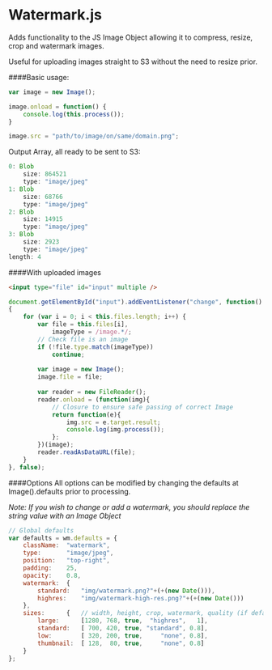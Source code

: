 Watermark.js
===========================


Adds functionality to the JS Image Object allowing it to compress, resize, crop and watermark images.

Useful for uploading images straight to S3 without the need to resize prior.

####Basic usage:

```javascript
var image = new Image();

image.onload = function() {
    console.log(this.process());
}

image.src = "path/to/image/on/same/domain.png";
```

Output Array, all ready to be sent to S3:
```javascript
0: Blob
    size: 864521
    type: "image/jpeg"
1: Blob
    size: 68766
    type: "image/jpeg"
2: Blob
    size: 14915
    type: "image/jpeg"
3: Blob
    size: 2923
    type: "image/jpeg"
length: 4
```

####With uploaded images
```html
<input type="file" id="input" multiple />
```
```javascript
document.getElementById("input").addEventListener("change", function()
{
    for (var i = 0; i < this.files.length; i++) {
        var file = this.files[i],
            imageType = /image.*/;
        // Check file is an image
        if (!file.type.match(imageType))
            continue;
        
        var image = new Image();
        image.file = file;
        
        var reader = new FileReader();
        reader.onload = (function(img){
            // Closure to ensure safe passing of correct Image
            return function(e){
                img.src = e.target.result;
                console.log(img.process());
            };
        })(image);
        reader.readAsDataURL(file);
    }
}, false);
```

####Options
All options can be modified by changing the defaults at Image().defaults prior to processing.

*Note: If you wish to change or add a watermark, you should replace the string value with an Image Object*
```javascript
// Global defaults
var defaults = wm.defaults = {
    className:  "watermark",
    type:       "image/jpeg",
    position:   "top-right",
    padding:    25,
    opacity:    0.8,
    watermark:  {
        standard:   "img/watermark.png?"+(+(new Date())),
        highres:    "img/watermark-high-res.png?"+(+(new Date()))
    },
    sizes:      {   // width, height, crop, watermark, quality (if defaults.type supports it)
        large:      [1280, 768, true,  "highres",   1],
        standard:   [ 700, 420, true, "standard", 0.8],
        low:        [ 320, 200, true,     "none", 0.8],
        thumbnail:  [ 128,  80, true,     "none", 0.8] 
    }
};
```
